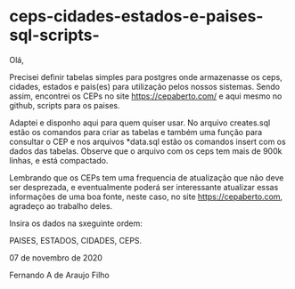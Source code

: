 # ceps-cidades-estados-e-paises-sql-scripts-

Olá, 

Precisei definir tabelas simples para postgres onde armazenasse os ceps, cidades, estados e pais(es) para utilização pelos nossos sistemas.
Sendo assim, encontrei os CEPs no site https://cepaberto.com/ e aqui mesmo no github, scripts para os paises.

Adaptei e disponho aqui para quem quiser usar.
No arquivo creates.sql estão os comandos para criar as tabelas e também uma função para consultar o CEP e nos arquivos *data.sql estão os comandos insert com os dados das tabelas. Observe que o arquivo com os ceps tem mais de 900k linhas, e está compactado.

Lembrando que os CEPs tem uma frequencia de atualização que não deve ser desprezada, e eventualmente poderá ser interessante atualizar essas informações de uma boa fonte, neste caso, no site https://cepaberto.com, agradeço ao trabalho deles. 

Insira os dados na sxeguinte ordem:

PAISES, ESTADOS, CIDADES, CEPS.

07 de novembro de 2020

Fernando A de Araujo Filho

